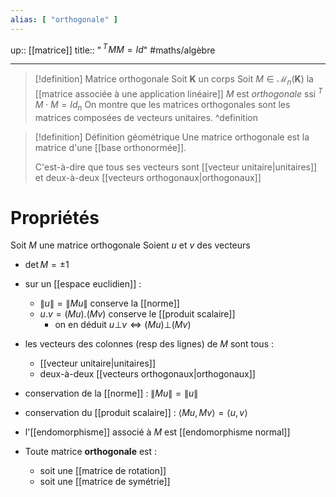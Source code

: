 ```yaml
---
alias: [ "orthogonale" ]
---
```

up:: [[matrice]]
title:: "$\,^T\!M M = Id$"
#maths/algèbre 

---

> [!definition] Matrice orthogonale
> Soit $\mathbf{K}$ un corps
> Soit $M \in \mathcal{M}_{n}(\mathbf{K})$ la [[matrice associée à une application linéaire]]
> $M$ est *orthogonale* ssi $^T\!M\cdot M = Id_{n}$
> On montre que les matrices orthogonales sont les matrices composées de vecteurs unitaires.
^definition

> [!definition] Définition géométrique
> Une matrice orthogonale est la matrice d'une [[base orthonormée]].
> 
> C'est-à-dire que tous ses vecteurs sont [[vecteur unitaire|unitaires]] et deux-à-deux [[vecteurs orthogonaux|orthogonaux]]

# Propriétés
Soit $M$ une matrice orthogonale
Soient $u$ et $v$ des vecteurs

 - $\det M = \pm1$
 - sur un [[espace euclidien]] :
     - $\|u\| = \left\| Mu \right\|$ conserve la [[norme]]  
     - $u.v = (Mu) . (Mv)$ conserve le [[produit scalaire]] 
         - on en déduit $u \bot v \iff (Mu) \bot (Mv)$
 - les vecteurs des colonnes (resp des lignes) de $M$ sont tous :
     - [[vecteur unitaire|unitaires]]
     - deux-à-deux [[vecteurs orthogonaux|orthogonaux]] 
 - conservation de la [[norme]] : $\|M u\| = \|u\|$
 - conservation du [[produit scalaire]] : $\langle Mu, Mv \rangle = \langle u, v \rangle$
 - l'[[endomorphisme]] associé à $M$ est [[endomorphisme normal]]

 - Toute matrice **orthogonale** est :
     - soit une [[matrice de rotation]]
     - soit une [[matrice de symétrie]]


